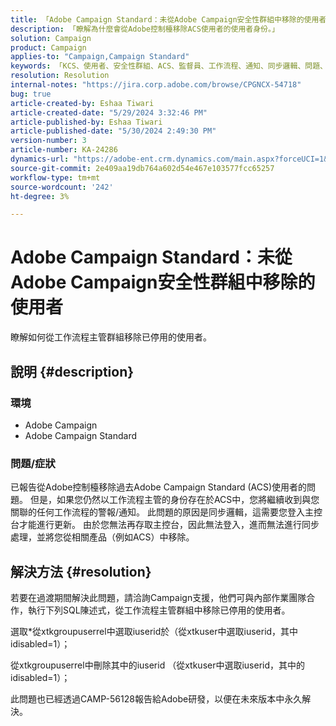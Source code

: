 ```yaml
---
title: 「Adobe Campaign Standard：未從Adobe Campaign安全性群組中移除的使用者」
description: 「瞭解為什麼會從Adobe控制檯移除ACS使用者的使用者身份。」
solution: Campaign
product: Campaign
applies-to: "Campaign,Campaign Standard"
keywords: 「KCS、使用者、安全性群組、ACS、監督員、工作流程、通知、同步邏輯、問題、更新、主控台」
resolution: Resolution
internal-notes: "https://jira.corp.adobe.com/browse/CPGNCX-54718"
bug: true
article-created-by: Eshaa Tiwari
article-created-date: "5/29/2024 3:32:46 PM"
article-published-by: Eshaa Tiwari
article-published-date: "5/30/2024 2:49:30 PM"
version-number: 3
article-number: KA-24286
dynamics-url: "https://adobe-ent.crm.dynamics.com/main.aspx?forceUCI=1&pagetype=entityrecord&etn=knowledgearticle&id=d00080b1-d01d-ef11-840b-6045bd026dc7"
source-git-commit: 2e409aa19db764a602d54e467e103577fcc65257
workflow-type: tm+mt
source-wordcount: '242'
ht-degree: 3%

---
```


# Adobe Campaign Standard：未從Adobe Campaign安全性群組中移除的使用者


瞭解如何從工作流程主管群組移除已停用的使用者。

## 說明 {#description}


### 環境

- Adobe Campaign
- Adobe Campaign Standard


### 問題/症狀

已報告從Adobe控制檯移除過去Adobe Campaign Standard (ACS)使用者的問題。 但是，如果您仍然以工作流程主管的身份存在於ACS中，您將繼續收到與您關聯的任何工作流程的警報/通知。 此問題的原因是同步邏輯，這需要您登入主控台才能進行更新。 由於您無法再存取主控台，因此無法登入，進而無法進行同步處理，並將您從相關產品（例如ACS）中移除。


## 解決方法 {#resolution}


若要在過渡期間解決此問題，請洽詢Campaign支援，他們可與內部作業團隊合作，執行下列SQL陳述式，從工作流程主管群組中移除已停用的使用者。

選取\*從xtkgroupuserrel中選取iuserid於（從xtkuser中選取iuserid，其中idisabled=1）；

從xtkgroupuserrel中刪除其中的iuserid （從xtkuser中選取iuserid，其中的idisabled=1）；

此問題也已經透過CAMP-56128報告給Adobe研發，以便在未來版本中永久解決。
